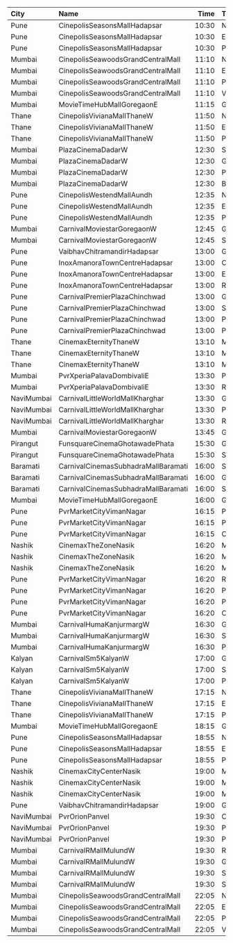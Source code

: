 | City       | Name                                |  Time | Type                  | Price | Capacity | Booked |
| :--------- | :---------------------------------- | ----: | :-------------------- | ----: | -------: | -----: |
| Pune       | CinepolisSeasonsMallHadapsar        | 10:30 | Normal                |  140₹ |       11 |      1 |
| Pune       | CinepolisSeasonsMallHadapsar        | 10:30 | Executive             |  140₹ |       34 |     10 |
| Pune       | CinepolisSeasonsMallHadapsar        | 10:30 | Premium               |  140₹ |       20 |     15 |
| Mumbai     | CinepolisSeawoodsGrandCentralMall   | 11:10 | Normal                |  150₹ |       24 |      3 |
| Mumbai     | CinepolisSeawoodsGrandCentralMall   | 11:10 | Executive             |  150₹ |       37 |     29 |
| Mumbai     | CinepolisSeawoodsGrandCentralMall   | 11:10 | Premium               |  150₹ |       30 |     28 |
| Mumbai     | CinepolisSeawoodsGrandCentralMall   | 11:10 | Vip                   |  250₹ |        7 |      4 |
| Mumbai     | MovieTimeHubMallGoregaonE           | 11:15 | Gold                  |  130₹ |       98 |     46 |
| Thane      | CinepolisVivianaMallThaneW          | 11:50 | Normal                |  180₹ |       25 |     13 |
| Thane      | CinepolisVivianaMallThaneW          | 11:50 | Executive             |  200₹ |       97 |     49 |
| Thane      | CinepolisVivianaMallThaneW          | 11:50 | Premium               |  220₹ |       43 |     23 |
| Mumbai     | PlazaCinemaDadarW                   | 12:30 | Silver                |  150₹ |      184 |    143 |
| Mumbai     | PlazaCinemaDadarW                   | 12:30 | Gold                  |  200₹ |      369 |    265 |
| Mumbai     | PlazaCinemaDadarW                   | 12:30 | PlatinumSofa          |  400₹ |       54 |     27 |
| Mumbai     | PlazaCinemaDadarW                   | 12:30 | Box                   |  400₹ |       22 |     10 |
| Pune       | CinepolisWestendMallAundh           | 12:35 | Normal                |  220₹ |       21 |     19 |
| Pune       | CinepolisWestendMallAundh           | 12:35 | Executive             |  220₹ |       59 |     59 |
| Pune       | CinepolisWestendMallAundh           | 12:35 | Premium               |  220₹ |       45 |     45 |
| Mumbai     | CarnivalMoviestarGoregaonW          | 12:45 | GoldOffline           |  130₹ |       27 |     27 |
| Mumbai     | CarnivalMoviestarGoregaonW          | 12:45 | SilverOffline         |  100₹ |       18 |     18 |
| Pune       | VaibhavChitramandirHadapsar         | 13:00 | Gold                  |  100₹ |      142 |     73 |
| Pune       | InoxAmanoraTownCentreHadapsar       | 13:00 | Club                  |  150₹ |      161 |    160 |
| Pune       | InoxAmanoraTownCentreHadapsar       | 13:00 | Executive             |  150₹ |       42 |     40 |
| Pune       | InoxAmanoraTownCentreHadapsar       | 13:00 | Royale                |  280₹ |       12 |     11 |
| Pune       | CarnivalPremierPlazaChinchwad       | 13:00 | GoldOffline           |  120₹ |       40 |     40 |
| Pune       | CarnivalPremierPlazaChinchwad       | 13:00 | SilverOffline         |  100₹ |       19 |     19 |
| Pune       | CarnivalPremierPlazaChinchwad       | 13:00 | PlatinumOffline       |  140₹ |       94 |     94 |
| Pune       | CarnivalPremierPlazaChinchwad       | 13:00 | PremiumReclineOffline |  220₹ |        9 |      9 |
| Thane      | CinemaxEternityThaneW               | 13:10 | Mmrecliner            |  240₹ |       17 |     17 |
| Thane      | CinemaxEternityThaneW               | 13:10 | Mmprime               |  140₹ |       84 |     80 |
| Thane      | CinemaxEternityThaneW               | 13:10 | Mmclassic             |  100₹ |       19 |     18 |
| Mumbai     | PvrXperiaPalavaDombivaliE           | 13:30 | Prime                 |  210₹ |       63 |     24 |
| Mumbai     | PvrXperiaPalavaDombivaliE           | 13:30 | Recliner              |  310₹ |        6 |      5 |
| NaviMumbai | CarnivalLittleWorldMallKharghar     | 13:30 | GoldOffline           |  130₹ |       63 |     59 |
| NaviMumbai | CarnivalLittleWorldMallKharghar     | 13:30 | PlatinumOffline       |  150₹ |      153 |    152 |
| NaviMumbai | CarnivalLittleWorldMallKharghar     | 13:30 | ReclinerOffline       |  220₹ |       20 |     19 |
| Mumbai     | CarnivalMoviestarGoregaonW          | 13:45 | GoldOffline           |  130₹ |       23 |     16 |
| Pirangut   | FunsquareCinemaGhotawadePhata       | 15:30 | Gold                  |  110₹ |       48 |     25 |
| Pirangut   | FunsquareCinemaGhotawadePhata       | 15:30 | Silver                |  110₹ |       77 |     39 |
| Baramati   | CarnivalCinemasSubhadraMallBaramati | 16:00 | Silver                |  150₹ |       42 |     21 |
| Baramati   | CarnivalCinemasSubhadraMallBaramati | 16:00 | Gold                  |  150₹ |      128 |    118 |
| Baramati   | CarnivalCinemasSubhadraMallBaramati | 16:00 | Sofa                  |  180₹ |       17 |     15 |
| Mumbai     | MovieTimeHubMallGoregaonE           | 16:00 | Gold                  |  160₹ |       98 |     97 |
| Pune       | PvrMarketCityVimanNagar             | 16:15 | PrimePlus             |  300₹ |       10 |      9 |
| Pune       | PvrMarketCityVimanNagar             | 16:15 | Prime                 |  250₹ |      119 |    118 |
| Pune       | PvrMarketCityVimanNagar             | 16:15 | Classic               |  220₹ |       52 |     51 |
| Nashik     | CinemaxTheZoneNasik                 | 16:20 | MmprimePlus           |  220₹ |        8 |      7 |
| Nashik     | CinemaxTheZoneNasik                 | 16:20 | Mmprime               |  180₹ |      131 |    110 |
| Nashik     | CinemaxTheZoneNasik                 | 16:20 | Mmclassic             |  160₹ |       28 |     11 |
| Pune       | PvrMarketCityVimanNagar             | 16:20 | Recliner              |  400₹ |        7 |      6 |
| Pune       | PvrMarketCityVimanNagar             | 16:20 | PrimePlus             |  300₹ |        6 |      6 |
| Pune       | PvrMarketCityVimanNagar             | 16:20 | Prime                 |  250₹ |       61 |     61 |
| Pune       | PvrMarketCityVimanNagar             | 16:20 | Classic               |  220₹ |       38 |     38 |
| Mumbai     | CarnivalHumaKanjurmargW             | 16:30 | GoldOffline           |  160₹ |       76 |     76 |
| Mumbai     | CarnivalHumaKanjurmargW             | 16:30 | SilverOffline         |  140₹ |       95 |     95 |
| Mumbai     | CarnivalHumaKanjurmargW             | 16:30 | PlatinumOffline       |  180₹ |       84 |     84 |
| Kalyan     | CarnivalSm5KalyanW                  | 17:00 | GoldOffline           |  160₹ |       56 |     56 |
| Kalyan     | CarnivalSm5KalyanW                  | 17:00 | SilverOffline         |  160₹ |       23 |     23 |
| Kalyan     | CarnivalSm5KalyanW                  | 17:00 | PlatinumOffline       |  170₹ |       88 |     88 |
| Thane      | CinepolisVivianaMallThaneW          | 17:15 | Normal                |  210₹ |       25 |     25 |
| Thane      | CinepolisVivianaMallThaneW          | 17:15 | Executive             |  230₹ |       97 |     97 |
| Thane      | CinepolisVivianaMallThaneW          | 17:15 | Premium               |  250₹ |       43 |     43 |
| Mumbai     | MovieTimeHubMallGoregaonE           | 18:15 | Gold                  |  160₹ |       98 |     98 |
| Pune       | CinepolisSeasonsMallHadapsar        | 18:55 | Normal                |  230₹ |       23 |     22 |
| Pune       | CinepolisSeasonsMallHadapsar        | 18:55 | Executive             |  230₹ |       68 |     68 |
| Pune       | CinepolisSeasonsMallHadapsar        | 18:55 | Premium               |  250₹ |       40 |     40 |
| Nashik     | CinemaxCityCenterNasik              | 19:00 | Mmprime               |  230₹ |      139 |    135 |
| Nashik     | CinemaxCityCenterNasik              | 19:00 | Mmrecliner            |  370₹ |       14 |     13 |
| Nashik     | CinemaxCityCenterNasik              | 19:00 | Mmclassic             |  200₹ |       34 |     21 |
| Pune       | VaibhavChitramandirHadapsar         | 19:00 | Gold                  |  100₹ |      142 |    141 |
| NaviMumbai | PvrOrionPanvel                      | 19:30 | Classic               |  180₹ |       14 |     14 |
| NaviMumbai | PvrOrionPanvel                      | 19:30 | Prime                 |  200₹ |       58 |     58 |
| NaviMumbai | PvrOrionPanvel                      | 19:30 | PrimePlus             |  240₹ |       17 |     17 |
| Mumbai     | CarnivalRMallMulundW                | 19:30 | ReclinerOffline       |  240₹ |       13 |     13 |
| Mumbai     | CarnivalRMallMulundW                | 19:30 | GoldOffline           |  160₹ |      114 |    114 |
| Mumbai     | CarnivalRMallMulundW                | 19:30 | SpecialOffline        |  110₹ |       18 |     18 |
| Mumbai     | CarnivalRMallMulundW                | 19:30 | SilverOffline         |  140₹ |       95 |     95 |
| Mumbai     | CinepolisSeawoodsGrandCentralMall   | 22:05 | Normal                |  150₹ |       49 |     46 |
| Mumbai     | CinepolisSeawoodsGrandCentralMall   | 22:05 | Executive             |  170₹ |       74 |     74 |
| Mumbai     | CinepolisSeawoodsGrandCentralMall   | 22:05 | Premium               |  190₹ |       60 |     60 |
| Mumbai     | CinepolisSeawoodsGrandCentralMall   | 22:05 | Vip                   |  280₹ |       14 |     14 |